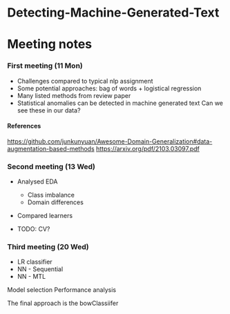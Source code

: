 # Detecting-Machine-Generated-Text

# Meeting notes
### First meeting (11 Mon)
- Challenges compared to typical nlp assignment
- Some potential approaches:
	bag of words + logistical regression
- Many listed methods from review paper
- Statistical anomalies can be detected in machine generated text
	Can we see these in our data?

#### References
https://github.com/junkunyuan/Awesome-Domain-Generalization#data-augmentation-based-methods
https://arxiv.org/pdf/2103.03097.pdf

### Second meeting (13 Wed)
- Analysed EDA
  - Class imbalance
  - Domain differences
- Compared learners

- TODO: CV? 

### Third meeting (20 Wed)
- LR classifier
- NN - Sequential
- NN - MTL

Model selection
Performance analysis

The final approach is the bowClassiifer
